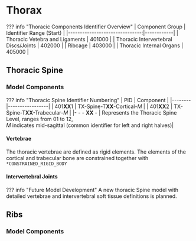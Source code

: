 # Thorax

??? info "Thoracic Components Identifier Overview"
    | Component  Group               | Identifier Range (Start) |
    |-------------------------------:|------------|
    | Thoracic Vetebra and Ligaments         | 401000     |
    | Thoracic Intervertebral Discs/Joints   | 402000     |
    | Ribcage                                | 403000     |
    | Thoracic Internal Organs               | 405000     |

## Thoracic Spine




### Model Components

??? info "Thoracic Spine Identifier Numbering"
    | PID    | Component       |
    |--------|-----------------|
    | 401**XX**1 | TX-Spine-T**XX**-Cortical-*M*   |
    | 401**XX**2 | TX-Spine-T**XX**-Trabecular-*M* |
    |- - - **XX** - | Represents the Thoracic Spine Level, ranges from 01 to 12, <br/> *M* indicates mid-sagittal (common identifier for left and right halves)|


#### Vertebrae

The thoracic vertebrae are defined as rigid elements. The elements of the cortical and trabecular bone are constrained together with `*CONSTRAINED_RIGID_BODY`







#### Intervertebral Joints

??? info "Future Model Development"
    A new thoracic Spine model with detailed vertebrae and intervertebral soft tissue
    definitions is planned.

## Ribs

### Model Components
